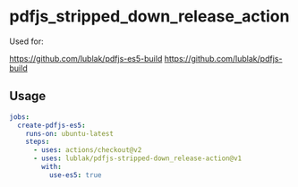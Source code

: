 # pdfjs_stripped_down_release_action

Used for:

https://github.com/lublak/pdfjs-es5-build
https://github.com/lublak/pdfjs-build

## Usage

```yaml
jobs:
  create-pdfjs-es5:
    runs-on: ubuntu-latest
    steps:
      - uses: actions/checkout@v2
      - uses: lublak/pdfjs-stripped-down_release-action@v1
        with:
          use-es5: true
```